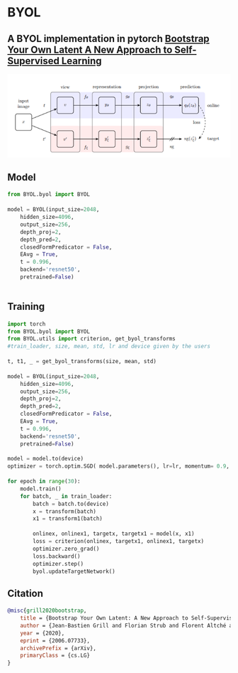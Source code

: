 # BYOL
## A BYOL implementation in pytorch [Bootstrap Your Own Latent A New Approach to Self-Supervised Learning](https://arxiv.org/pdf/2006.07733.pdf)


![byol architecture](https://github.com/markpesic/byol/blob/master/images/byol.png?raw=true)


## Model
```python
from BYOL.byol import BYOL

model = BYOL(input_size=2048,
    hidden_size=4096,
    output_size=256,
    depth_proj=2,
    depth_pred=2,
    closedFormPredicator = False,
    EAvg = True,
    t = 0.996,
    backend='resnet50',
    pretrained=False)
   
```

## Training
```python
import torch
from BYOL.byol import BYOL
from BYOL.utils import criterion, get_byol_transforms
#train_loader, size, mean, std, lr and device given by the users

t, t1, _ = get_byol_transforms(size, mean, std)

model = BYOL(input_size=2048,
    hidden_size=4096,
    output_size=256,
    depth_proj=2,
    depth_pred=2,
    closedFormPredicator = False,
    EAvg = True,
    t = 0.996,
    backend='resnet50',
    pretrained=False)
    
model = model.to(device)
optimizer = torch.optim.SGD( model.parameters(), lr=lr, momentum= 0.9, weight_decay=1.5e-4)

for epoch in range(30):
    model.train()
    for batch, _ in train_loader:
        batch = batch.to(device)
        x = transform(batch)
        x1 = transform1(batch)

        onlinex, onlinex1, targetx, targetx1 = model(x, x1)
        loss = criterion(onlinex, targetx1, onlinex1, targetx)
        optimizer.zero_grad()
        loss.backward()
        optimizer.step()
        byol.updateTargetNetwork()

```

## Citation
```bibtex
@misc{grill2020bootstrap,
    title = {Bootstrap Your Own Latent: A New Approach to Self-Supervised Learning},
    author = {Jean-Bastien Grill and Florian Strub and Florent Altché and Corentin Tallec and Pierre H. Richemond and Elena Buchatskaya and Carl Doersch and Bernardo Avila Pires and Zhaohan Daniel Guo and Mohammad Gheshlaghi Azar and Bilal Piot and Koray Kavukcuoglu and Rémi Munos and Michal Valko},
    year = {2020},
    eprint = {2006.07733},
    archivePrefix = {arXiv},
    primaryClass = {cs.LG}
}
```
